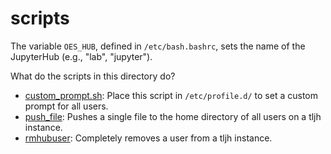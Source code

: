 # scripts

The variable `OES_HUB`, defined in `/etc/bash.bashrc`,
sets the name of the JupyterHub (e.g., "lab", "jupyter").

What do the scripts in this directory do?

* [custom_prompt.sh](./custom_prompt.sh): Place this script in `/etc/profile.d/`
  to set a custom prompt for all users.
* [push_file](./push_file): Pushes a single file to the home directory of all
  users on a tljh instance.
* [rmhubuser](./rmhubuser): Completely removes a user from a tljh instance.
